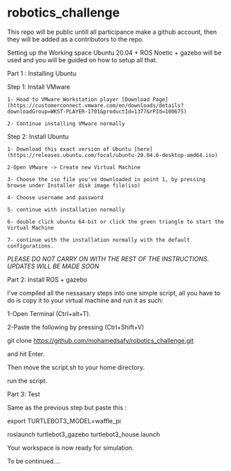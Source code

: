 # robotics_challenge

This repo will be public untill all participance make a github account, then they will be added as a contributors to the repo.

Setting up the Working space
Ubuntu 20.04 + ROS Noetic + gazebo will be used and you will be guided on how to setup all that.

Part 1 : Installing Ubuntu

  Step 1: Install VMware
  
    1- Head to VMware Workstation player [Download Page](https://customerconnect.vmware.com/en/downloads/details?downloadGroup=WKST-PLAYER-1701&productId=1377&rPId=100675)
    
    2- Continue installing VMware normally
    
  Step 2: Install Ubuntu
  
    1- Download this exact version of Ubuntu [here](https://releases.ubuntu.com/focal/ubuntu-20.04.6-desktop-amd64.iso)
    
    2-Open VMware -> Create new Virtual Machine 
    
    3- Choose the iso file you've downloaded in point 1, by pressing browse under Installer disk image file(iso)
    
    4- Choose username and password 
    
    5- continue with installation normally
    
    6- double click ubuntu 64-bit or click the green triangle to start the Virtual Machine
    
    7- continue with the installation normally with the default configurations.
    
    
    
    
    
*PLEASE DO NOT CARRY ON WITH THE REST OF THE INSTRUCTIONS. UPDATES WILL BE MADE SOON*
    
    
    
    
    
Part 2: Install ROS + gazebo
  
  I've compiled all the nessasary steps into one simple script, all you have to do is copy it to your virtual machine and run it as such:
  
  1-Open Terminal (Ctrl+alt+T).
  
  2-Paste the following by pressing (Ctrl+Shift+V)
  
   git clone https://github.com/mohamedsafy/robotics_challenge.git
   
  and hit Enter.
  
  Then move the script.sh to your home directory.
  
  run the script.

Part 3: Test
  
  Same as the previous step but paste this :
  
  export TURTLEBOT3_MODEL=waffle_pi 
  
  roslaunch turtlebot3_gazebo turtlebot3_house.launch
  
Your workspace is now ready for simulation.

To be continued....
  
